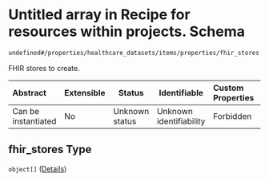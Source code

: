 # Untitled array in Recipe for resources within projects. Schema

```txt
undefined#/properties/healthcare_datasets/items/properties/fhir_stores
```

FHIR stores to create.


| Abstract            | Extensible | Status         | Identifiable            | Custom Properties | Additional Properties | Access Restrictions | Defined In                                                              |
| :------------------ | ---------- | -------------- | ----------------------- | :---------------- | --------------------- | ------------------- | ----------------------------------------------------------------------- |
| Can be instantiated | No         | Unknown status | Unknown identifiability | Forbidden         | Allowed               | none                | [resources.schema.json\*](resources.schema.json "open original schema") |

## fhir_stores Type

`object[]` ([Details](resources-properties-healthcare_datasets-items-properties-fhir_stores-items.md))
